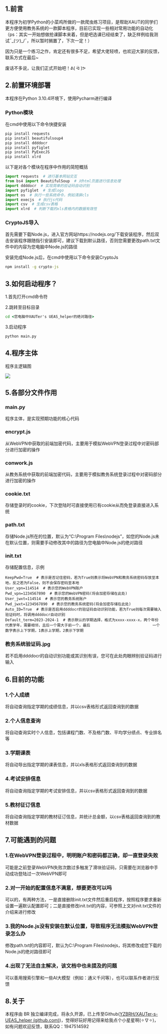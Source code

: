 ## 1.前言

本程序为初学Python的小菜鸡所做的一款爬虫练习项目，是帮助XAUT的同学们更方便使用教务系统的一款脚本程序，目前已实现一些相对常用功能的自动化（ps：其实一开始想做抢课脚本来着，但是吧选课已经结束了，缺乏样例给我测试¯\_(ツ)_/¯，所以暂时搁置了，下次一定！）

因为只是一个练习之作，肯定还有很多不足，希望大佬轻喷，也欢迎大家的反馈，联系方式在最后~

废话不多说，让我们正式开始吧！ᕕ( ᐛ )ᕗ



## 2.前置环境部署

本程序在Python 3.10.4环境下，使用Pycharm进行编译

### Python模块

在cmd中使用以下命令快捷安装

```cmd
pip install requests
pip install beautifulsoup4
pip install ddddocr
pip install pyfiglet
pip install PyExecJS
pip install xlrd
```

以下是对各个模块在程序中作用的简短概括

```python
import requests  # 进行基本网站交互
from bs4 import BeautifulSoup  # 对html页面进行信息处理
import ddddocr  # 实现简单的验证码自动识别
import pyfiglet  # 生成logo
import os  # 执行一些系统命令，例如清屏cls
import execjs  # 执行js代码
import csv  # 生成csv表格
import xlrd  # 判断下载的xls表格内的数据有效性
```

### CryptoJS导入

首先需要下载Node.js，进入官方网站https://nodejs.org/下载安装程序，然后双击安装程序跟随指引安装即可，建议下载到默认路径，否则您需要更改path.txt文件中的内容为您电脑中Node.js的路径

安装完成Node.js后，在cmd中使用以下命令安装CryptoJs

```cmd
npm install -g crypto-js
```



## 3.如何启动程序？

1.首先打开cmd命令符

2.跳转至目标目录

```cmd
cd <您电脑中XAUTer's UEAS_helper的绝对路径>
```

3.启动程序

```cmd
python main.py
```



## 4.程序主体

程序主逻辑图

![](C:\Users\86156\Downloads\未命名文件.png)



## 5.各部分文件作用

### main.py

程序主体，是实现预期功能的核心代码

### encrypt.js

从WebVPN中获取的前端加密代码，主要用于模拟WebVPN登录过程中对密码部分进行加密的操作

### conwork.js

从教务系统中获取的前端加密代码，主要用于模拟教务系统登录过程中对密码部分进行加密的操作

### cookie.txt

存储登录时的cookie，下次登陆时可直接使用已有cookie从而免登录直接进入系统

### path.txt

存储Node.js所在的位置，默认为“C:\Program Files\nodejs”，如您的Node.js未在默认位置，则需要手动修改其中的路径为您电脑中Node.js的绝对路径

### init.txt

存储配置信息，示例

```
KeepPwd=True  # 表示是否记住密码，若为True则表示将WebVPN和教务系统密码存放至本地，反之若为False，则不会保存密码至本地
User_vpn=114514  # 表示您的WebVPN账户
Pwd_vpn=1234567890  # 表示您的WebVPN密码(将会加密存储在此处)
User_jwxt=114514  # 表示您的教务系统账户
Pwd_jwxt=1234567890  # 表示您的教务系统密码(将会加密存储在此处)
Auto_ID=True  # 表示是否启用ddddocr的验证码自动识别功能，若为True则每次需要输入验证码时，将调用ddddocr自动识别
Default_term=2023-2024-1  # 表示默认的学期选择，格式为xxxx-xxxx-x，两个年份代表学年，需要相邻，且后一个需大于前一个，最后							一个数字表示上下学期，1表示上学期，2表示下学期
```

### 教务系统验证码.jpg

若不启用ddddocr的自动识别功能或其识别有误，您可在此处肉眼辨别验证码进行输入



## 6.目前的功能

### 1.个人成绩

将自动查询指定学期的成绩信息，并以csv表格形式返回查询到的数据

### 2.个人信息查询

将自动查询实时个人信息，包括课程门数、不及格门数、平均学分绩点、专业排名等

### 3.学期课表

将自动导出指定学期的课表信息，并以xls表格形式返回查询到的数据

### 4.考试安排信息

将自动查询指定学期的考试安排信息，并以csv表格形式返回查询到的数据

### 5.教材征订信息

将自动查询指定学期的教材征订信息，并统计总金额，以csv表格返回查询到的教材数据



## 7.可能遇到的问题

### 1.在WebVPN登录过程中，明明账户和密码都正确，却一直登录失败

可能是之前登录WebVPN失败次数过多触发了滑块验证码，只需要在浏览器中手动成功登陆过一次WebVPN即可

### 2.对一开始的配置信息不满意，想要更改可以吗

可以的，有两种方法，一是直接删除init.txt文件然后重启程序，按照程序要求重新设置一遍默认配置即可；二是直接修改init.txt的内容，可参照上文对init.txt文件的介绍来进行修改

### 3.我的Node.js没有安装在默认位置，导致程序无法模拟WebVPN登录怎么办

修改path.txt的内容即可，默认为C:\Program Files\nodejs，将其修改成您下载的Node.js的绝对路径即可

### 4.出现了无法自主解决，该文档中也未提及的问题

可以善用搜索引擎和一些AI大模型（例如：通义千问等），也可以联系作者进行反馈

## 8.关于

本程序由 BR 独立编译完成，将永久开源，已上传至Github([YZBRH/XAUTer-s-UEAS_helper (github.com)](https://github.com/YZBRH/XAUTer-s-UEAS_helper))，觉得好玩好用记得来给我点个小星星啊(✧∇✧)，如有问题欢迎反馈，联系QQ：1947514592